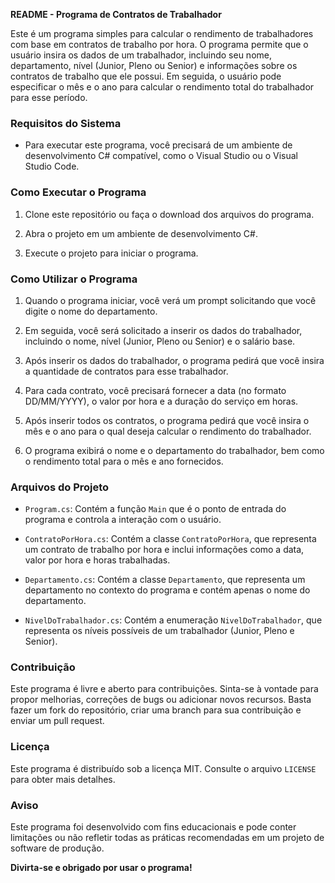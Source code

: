**README - Programa de Contratos de Trabalhador**

Este é um programa simples para calcular o rendimento de trabalhadores com base em contratos de trabalho por hora. O programa permite que o usuário insira os dados de um trabalhador, incluindo seu nome, departamento, nível (Junior, Pleno ou Senior) e informações sobre os contratos de trabalho que ele possui. Em seguida, o usuário pode especificar o mês e o ano para calcular o rendimento total do trabalhador para esse período.

### Requisitos do Sistema

- Para executar este programa, você precisará de um ambiente de desenvolvimento C# compatível, como o Visual Studio ou o Visual Studio Code.

### Como Executar o Programa

1. Clone este repositório ou faça o download dos arquivos do programa.

2. Abra o projeto em um ambiente de desenvolvimento C#.

3. Execute o projeto para iniciar o programa.

### Como Utilizar o Programa

1. Quando o programa iniciar, você verá um prompt solicitando que você digite o nome do departamento.

2. Em seguida, você será solicitado a inserir os dados do trabalhador, incluindo o nome, nível (Junior, Pleno ou Senior) e o salário base.

3. Após inserir os dados do trabalhador, o programa pedirá que você insira a quantidade de contratos para esse trabalhador.

4. Para cada contrato, você precisará fornecer a data (no formato DD/MM/YYYY), o valor por hora e a duração do serviço em horas.

5. Após inserir todos os contratos, o programa pedirá que você insira o mês e o ano para o qual deseja calcular o rendimento do trabalhador.

6. O programa exibirá o nome e o departamento do trabalhador, bem como o rendimento total para o mês e ano fornecidos.

### Arquivos do Projeto

- `Program.cs`: Contém a função `Main` que é o ponto de entrada do programa e controla a interação com o usuário.

- `ContratoPorHora.cs`: Contém a classe `ContratoPorHora`, que representa um contrato de trabalho por hora e inclui informações como a data, valor por hora e horas trabalhadas.

- `Departamento.cs`: Contém a classe `Departamento`, que representa um departamento no contexto do programa e contém apenas o nome do departamento.

- `NivelDoTrabalhador.cs`: Contém a enumeração `NivelDoTrabalhador`, que representa os níveis possíveis de um trabalhador (Junior, Pleno e Senior).

### Contribuição

Este programa é livre e aberto para contribuições. Sinta-se à vontade para propor melhorias, correções de bugs ou adicionar novos recursos. Basta fazer um fork do repositório, criar uma branch para sua contribuição e enviar um pull request.

### Licença

Este programa é distribuído sob a licença MIT. Consulte o arquivo `LICENSE` para obter mais detalhes.

### Aviso

Este programa foi desenvolvido com fins educacionais e pode conter limitações ou não refletir todas as práticas recomendadas em um projeto de software de produção.

**Divirta-se e obrigado por usar o programa!**
